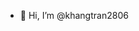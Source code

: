 - 👋 Hi, I’m @khangtran2806
<!---
khangtran2806/khangtran2806 is a ✨ special ✨ repository because its `README.md` (this file) appears on your GitHub profile.
You can click the Preview link to take a look at your changes.
--->
